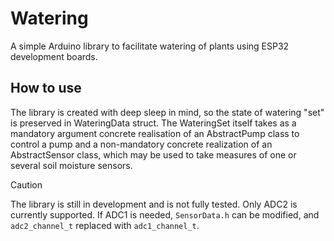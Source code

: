 # Watering
A simple Arduino library to facilitate watering of plants using ESP32 development boards.

## How to use
The library is created with deep sleep in mind, so the state of watering "set" is preserved in WateringData struct. The WateringSet itself takes as a mandatory argument concrete realisation of an AbstractPump class to control a pump and a non-mandatory concrete realization of an AbstractSensor class, which may be used to take measures of one or several soil moisture sensors.

> [!CAUTION]
> The library is still in development and is not fully tested. Only ADC2 is currently supported. If ADC1 is needed, `SensorData.h` can be modified, and `adc2_channel_t` replaced with `adc1_channel_t`.
